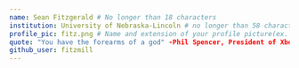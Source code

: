```yaml
---
name: Sean Fitzgerald # No longer than 18 characters
institution: University of Nebraska-Lincoln # no longer than 58 characters
profile_pic: fitz.png # Name and extension of your profile picture(ex. mona.png)
quote: "You have the forearms of a god" -Phil Spencer, President of Xbox, to me Summer 2019 # no longer than 100 characters
github_user: fitzmill
---
```

